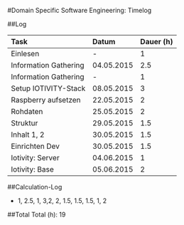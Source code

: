 #Domain Specific Software Engineering: Timelog

##Log

| Task                  | Datum      | Dauer (h) |
|:----------------------|:-----------|:----------|
| Einlesen              | -          | 1         |
| Information Gathering | 04.05.2015 | 2.5       |
| Information Gathering | -          | 1         |
| Setup IOTIVITY-Stack  | 08.05.2015 | 3         |
| Raspberry  aufsetzen  | 22.05.2015 | 2         |
| Rohdaten              | 25.05.2015 | 2         |
| Struktur              | 29.05.2015 | 1.5       |
| Inhalt 1, 2           | 30.05.2015 | 1.5       |
| Einrichten Dev        | 30.05.2015 | 1.5       |
| Iotivity: Server      | 04.06.2015 | 1         |
| Iotivity: Base        | 05.06.2015 | 2         |


##Calculation-Log
  - 1, 2.5, 1, 3,2, 2, 1.5, 1.5, 1.5, 1, 2


##Total
Total (h):  19
